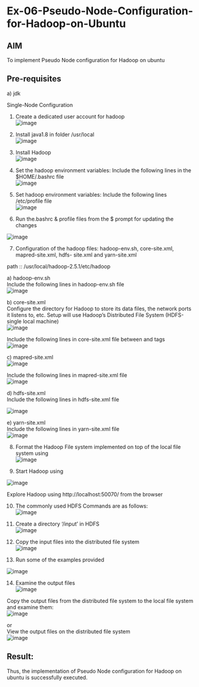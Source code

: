 # Ex-06-Pseudo-Node-Configuration-for-Hadoop-on-Ubuntu

## AIM

To implement Pseudo Node configuration for Hadoop on ubuntu

## Pre-requisites

a) jdk

Single-Node Configuration

1.	Create a dedicated user account for hadoop<br>
![image](https://github.com/Vasanth1234567/Ex-06-Pseudo-Node-Configuration-for-Hadoop-on-Ubuntu/assets/86919099/a6a47b23-faaa-40f1-b1fd-21406ba1fbe7)

2.	Install java1.8 in folder /usr/local<br>
![image](https://github.com/Vasanth1234567/Ex-06-Pseudo-Node-Configuration-for-Hadoop-on-Ubuntu/assets/86919099/443c266d-b411-4731-b36a-d6d1de90f2e6)

3.	Install Hadoop<br>
![image](https://github.com/Vasanth1234567/Ex-06-Pseudo-Node-Configuration-for-Hadoop-on-Ubuntu/assets/86919099/0fa3504e-fa0d-4dba-90c9-2c123410f217)

4.	Set the hadoop environment variables: Include the following lines in the
$HOME/.bashrc file<br>
![image](https://github.com/Vasanth1234567/Ex-06-Pseudo-Node-Configuration-for-Hadoop-on-Ubuntu/assets/86919099/a9db00d1-d337-4442-ae2f-4135fff2dd7b)

 
5.	Set hadoop environment variables: Include the following lines /etc/profile file<br>
![image](https://github.com/Vasanth1234567/Ex-06-Pseudo-Node-Configuration-for-Hadoop-on-Ubuntu/assets/86919099/d509d6b7-917f-4e73-a95f-b391e5c92945)


6.	Run the.bashrc & profile files from the $ prompt for updating the changes<br>


![image](https://github.com/Vasanth1234567/Ex-06-Pseudo-Node-Configuration-for-Hadoop-on-Ubuntu/assets/86919099/593793e4-5507-4818-8578-8de56a0f9047)


7.	Configuration of the hadoop files: hadoop-env.sh, core-site.xml, mapred-site.xml, hdfs- site.xml and yarn-site.xml<br>

path ::	/usr/local/hadoop-2.5.1/etc/hadoop<br>

a)	hadoop-env.sh<br>
Include the following lines in hadoop-env.sh file<br>
![image](https://github.com/Vasanth1234567/Ex-06-Pseudo-Node-Configuration-for-Hadoop-on-Ubuntu/assets/86919099/de77cac4-1574-4b77-bcd1-4241e022097d)


b)	core-site.xml<br>
Configure the directory for Hadoop to store its data files, the network ports it listens to, etc. Setup will use Hadoop’s Distributed File System (HDFS-single local machine)<br>
![image](https://github.com/Vasanth1234567/Ex-06-Pseudo-Node-Configuration-for-Hadoop-on-Ubuntu/assets/86919099/ec762141-7a05-49d8-bee0-1d2e94fa032c)


 
Include the following lines in core-site.xml file between <configuration> and
</configuration> tags
<br>
![image](https://github.com/Vasanth1234567/Ex-06-Pseudo-Node-Configuration-for-Hadoop-on-Ubuntu/assets/86919099/8f391342-5cdb-4f6e-8168-c1abed146181)

c)	mapred-site.xml<br>
 ![image](https://github.com/Vasanth1234567/Ex-06-Pseudo-Node-Configuration-for-Hadoop-on-Ubuntu/assets/86919099/05510040-c2fc-4736-b12b-2e984a903746)


Include the following lines in mapred-site.xml file<br>
 ![image](https://github.com/Vasanth1234567/Ex-06-Pseudo-Node-Configuration-for-Hadoop-on-Ubuntu/assets/86919099/39ea3c08-bcdd-418e-96d7-2ee9a8fab932)


d)	hdfs-site.xml<br>
Include the following lines in hdfs-site.xml file<br>

![image](https://github.com/Vasanth1234567/Ex-06-Pseudo-Node-Configuration-for-Hadoop-on-Ubuntu/assets/86919099/6cdab3cb-39f3-4a4c-8999-e4519be0bc71)

e)	yarn-site.xml<br>
Include the following lines in yarn-site.xml file<br>
![image](https://github.com/Vasanth1234567/Ex-06-Pseudo-Node-Configuration-for-Hadoop-on-Ubuntu/assets/86919099/929f611c-4676-469e-8ac1-dd2ec297b4cd)

8.	Format the Hadoop File system implemented on top of the local file system using<br>
![image](https://github.com/Vasanth1234567/Ex-06-Pseudo-Node-Configuration-for-Hadoop-on-Ubuntu/assets/86919099/5fc47ed4-6f76-4d35-831d-ea30eed8bc67)

9.	Start Hadoop using<br>

![image](https://github.com/Vasanth1234567/Ex-06-Pseudo-Node-Configuration-for-Hadoop-on-Ubuntu/assets/86919099/b9ee199f-eecc-40d1-be79-4a4251640f42)

Explore Hadoop using http://localhost:50070/ from the browser	<br>
 
10.	The commonly used HDFS Commands are as follows:<br>
![image](https://github.com/Vasanth1234567/Ex-06-Pseudo-Node-Configuration-for-Hadoop-on-Ubuntu/assets/86919099/7a5f3095-6059-437f-a8fc-9c2534445255)


11.	Create a directory ‘/input’ in HDFS<br>
![image](https://github.com/Vasanth1234567/Ex-06-Pseudo-Node-Configuration-for-Hadoop-on-Ubuntu/assets/86919099/47afa50e-1b00-4eee-b381-7a6ded99fe52)


12.	Copy the input files into the distributed file system<br>
![image](https://github.com/Vasanth1234567/Ex-06-Pseudo-Node-Configuration-for-Hadoop-on-Ubuntu/assets/86919099/7275097c-ab9e-4608-8f7b-1c05528d51ce)

13.	Run some of the examples provided<br>

![image](https://github.com/Vasanth1234567/Ex-06-Pseudo-Node-Configuration-for-Hadoop-on-Ubuntu/assets/86919099/de45c724-946f-424a-8c3d-31490076ed44)

14.	Examine the output files<br>
    ![image](https://github.com/Vasanth1234567/Ex-06-Pseudo-Node-Configuration-for-Hadoop-on-Ubuntu/assets/86919099/1ce8ed28-9167-40d2-a099-d23d8a23009d)

Copy the output files from the distributed file system to the local file system and examine them:<br>
 ![image](https://github.com/Vasanth1234567/Ex-06-Pseudo-Node-Configuration-for-Hadoop-on-Ubuntu/assets/86919099/ef028f34-02dd-4646-a953-c7b1207a0380)

or<br>
View the output files on the distributed file system<br>
![image](https://github.com/Vasanth1234567/Ex-06-Pseudo-Node-Configuration-for-Hadoop-on-Ubuntu/assets/86919099/903c9ccf-877a-4186-b202-f1f09bda39a7)

## Result:
Thus, the implementation of Pseudo Node configuration for Hadoop on ubuntu is successfully executed.
